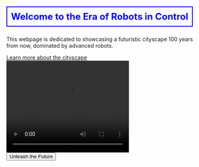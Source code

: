 <head>
<title>The Era of Robots in Control</title>
<style>
  .title-box {
    font-size: 24px; /* Large font size */
    color: blue; /* Blue text color */
    border: 2px solid blue; /* Blue border */
    padding: 10px; /* Padding inside the box */
    display: inline-block; /* Ensures the box wraps around the content */
    margin: 10px 0; /* Adds some space above and below the box */
  }
</style>
</head>
<body>
<h1 class="title-box">Welcome to the Era of Robots in Control</h1>
<p>This webpage is dedicated to showcasing a futuristic cityscape 100 years from now, dominated by advanced robots.</p>
<a href="content.html">Learn more about the cityscape</a>
<video width="320" height="240" controls>
  <source src="Gen-2 3119019254, create a video of hu, M 5.mp4" type="video/mp4">
  Your browser does not support the video tag.
</video>
<br>
<button onclick="alert('The future is unleashed!')">Unleash the Future</button>
</body>
</html>
